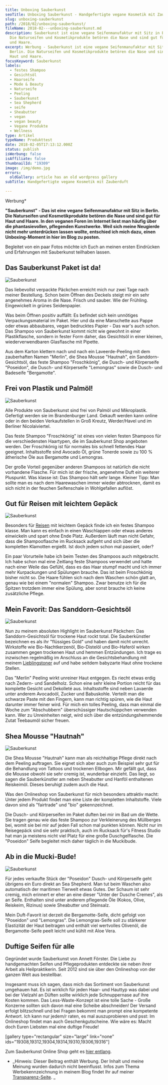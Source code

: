 ```yaml
---
title: Unboxing Sauberkunst
seoTitle: Unboxing Sauberkunst - Handgefertigte vegane Kosmetik mit Zauberduft
slug: unboxing-sauberkunst
path: /2018/02/unboxing-sauberkunst/
fileName: 2018-02---unboxing-sauberkunst.md
description: Sauberkunst ist eine vegane Seifenmanufaktur mit Sitz in Berlin.
  Die Naturseifen und Kosmetikprodukte betören die Nase und sind gut für Haut
  und Haare.
excerpt: Werbung - Sauberkunst ist eine vegane Seifenmanufaktur mit Sitz in
  Berlin. Die Naturseifen und Kosmetikprodukte betören die Nase und sind gut für
  Haut und Haare.
focusKeyword: Sauberkunst
labels:
  - festes Shampoo
  - Gesichtsöl
  - Haarseife
  - Mode & Beauty
  - Naturseife
  - Peeling
  - Sauberkunst
  - Sea Shepherd
  - seife
  - Sheabutter
  - vegan
  - vegan beauty
  - Vegane Produkte
  - Wellness
type: Artikel
typeName: Produkttest
date: 2018-02-05T17:13:12.000Z
status: publish
isWerbung: false
isAffiliate: false
thumbnailId: "19309"
image: /img/demo.jpg
errors:
  oldGallery: article has an old wordpress gallery
subTitle: Handgefertigte vegane Kosmetik mit Zauberduft
  
---
```


Werbung\*

**"Sauberkunst" - Das ist eine vegane Seifenmanufaktur mit Sitz in Berlin. Die
Naturseifen und Kosmetikprodukte betören die Nase und sind gut für Haut und
Haare. In den veganen Foren im Internet liest man häufig über die
phantasievollen, pflegenden Kunstwerke. Weil sich meine Neugierde nicht mehr
unterdrücken lassen wollte, entschied ich mich dazu, einen Unboxing-Moment in
hier im Blog zu posten.**

Begleitet von ein paar Fotos möchte ich Euch an meinen ersten Eindrücken und
Erfahrungen mit Sauberkunst teilhaben lassen.

## Das Sauberkunst Paket ist da!

![Sauberkunst](http://cardamonchai.com/wp-content/uploads/2018/01/39847370992_0ddb8d188c_z-300x200.jpg)

Das liebevollst verpackte Päckchen erreicht mich nur zwei Tage nach meiner
Bestellung. Schon beim Öffnen des Deckels steigt mir ein sehr angenehmes Aroma
in die Nase. Frisch und sauber. Wie der Frühling. Eingewickelt in grünes
Seidenpapier.

Was beim Öffnen positiv auffällt: Es befindet sich kein unnötiges
Verpackungsmaterial im Paket. Hier und da eine Manschette aus Pappe oder etwas
abbaubares, vegan bedrucktes Papier - Das war's auch schon. Das Shampoo von
Sauberkunst kommt nicht wie gewohnt in einer Plastikflasche, sondern in fester
Form daher, das Gesichtsöl in einer kleinen, wiederverwendbaren Glasflasche mit
Pipette.

Aus dem Karton klettern nach und nach ein Laveerde-Peeling mit dem zauberhaften
Namen "Merlin", die Shea Mousse "Hautnah", ein Sanddorn-Gesichtsöl, das feste
Shampoo "Froschkönig", die Dusch- und Körperseife "Poseidon", die Dusch- und
Körperseife "Lemongras" sowie die Dusch- und Badeseife "Bergamotte".

## Frei von Plastik und Palmöl!

![Sauberkunst](http://cardamonchai.com/wp-content/uploads/2018/01/26006497548_1f033b7aaf_z-300x200.jpg)

Alle Produkte von Sauberkunst sind frei von Palmöl und Mikroplastik. Gefertigt
werden sie im Brandenburger Land. Gekauft werden kann online oder in den beiden
Verkaufstellen in Groß Kreutz, Werder/Havel und im Berliner Nicolaiviertel.

Das feste Shampoo "Froschkönig" ist eines von vielen festen Shampoos für die
verschiedensten Haartypen, die im Sauberkunst Shop angeboten werden. Der
Froschkönig ist für normales bis schnell fettendes Haar geeignet. Inhaltsstoffe
sind Avocado Öl, grüne Tonerde sowie zu 100 % ätherische Öle aus Bergamotte und
Lemongras.

Der große Vorteil gegenüber anderen Shampoos ist natürlich die nicht vorhandene
Flasche. Für mich ist der frische, angenehme Duft ein weiterer Pluspunkt. Was
klasse ist: Das Shampoo hält sehr lange. Kleiner Tipp: Man sollte man es nach
dem Haarewaschen immer wieder abtrocknen, damit es sich nicht in der feuchen
Seifenschale in Wohlgefallen auflöst.

## Gut für Reisen mit leichtem Gepäck

![Sauberkunst](http://cardamonchai.com/wp-content/uploads/2018/01/25008095327_de7c0c745a_z-300x200.jpg)

Besonders für [Reisen](/category/unterwegs/reisen/) mit leichtem Gepäck finde
ich ein festes Shampoo klasse. Man kann es einfach in einen Waschlappen oder
etwas anderes einwickeln und spart ohne Ende Platz. Außerdem läuft man nicht
Gefahr, dass die Shampooflasche im Rucksack aufgeht und sich über die kompletten
Klamotten ergießt. Ist doch jedem schon mal passiert, oder?

Ein paar Vorurteile habe ich beim Testen des Shampoos auch mitgebracht. Ich habe
schon mal eine Zeitlang feste Shampoos verwendet und hatte nach einer Weile das
Gefühl, dass es das Haar stumpf macht und ich immer mehr Kurpackungen und
Spülungen brauche. Das ist beim Froschkönig bisher nicht so. Die Haare fühlen
sich nach dem Waschen schön glatt an, genau wie bei einem "normalen" Shampoo.
Zwar benutze ich für die Spitzen trotzdem immer eine Spülung, aber sonst brauche
ich keine zusätzliche Pflege.

## Mein Favorit: Das Sanddorn-Gesichtsöl

![Sauberkunst](http://cardamonchai.com/wp-content/uploads/2018/01/26006529588_b8d8ba4e32_z-300x200.jpg)

Nun zu meinem absoluten Highlight im Sauberkunst Päckchen: Das
Sanddorn-Gesichtsöl für trockene Haut rockt total. Die Sauberkünstler bezeichnen
es als ihr "flüssiges Gold" und haben damit nicht unrecht. Wirkstoffe wie
Bio-Nachtkerzenöl, Bio-Distelöl und Bio-Haferöl wirken zusammen gegen trockenen
Haut und hemmen Entzündungen. Ich trage es inzwischen regelmäßig im Anschluss an
die Gesichtsbehandlung mit meinem [Lieblingstoner](/2018/01/santaverde/) auf und
habe seitdem babyzarte Haut ohne trockene Stellen.

Das "Merlin" Peeling wirkt unreiner Haut entgegen. Es riecht etwas erdig nach
Zedern- und Sandelholz. Schon eine sehr kleine Portion reicht für das komplette
Gesicht und Dekolleté aus. Inhaltsstoffe sind neben Lavaerde unter anderem
Avocadoöl, Zucker und Babuskohle. Verteilt man die schwarze Paste mit den
Fingern, kann man richtig spüren, wie die Haut darunter immer feiner wird. Für
mich ein tolles Peeling, dass man einmal die Woche zum "Abschubbern"
überschüssiger Hautschüppchen verwenden kann. Wer zu Unreinheiten neigt, wird
sich über die entzündungshemmende Zutat Teebaumöl sicher freuen.

## Shea Mousse "Hautnah"

![Sauberkunst](http://cardamonchai.com/wp-content/uploads/2018/01/26006532538_0236c4cf8d_z-300x200.jpg)

Die Shea Mousse "Hautnah" kann man als reichhaltige Pflege direkt nach dem
Peeling auftragen. Sie eignet sich aber auch zum Beispiel sehr gut für die
Behandlung von Tattoos und trockenen Ellbogen. Mir gefällt gut, dass die Mousse
obwohl sie sehr cremig ist, wunderbar einzieht. Das liegt, so sagen die
Sauberkünstler am neben Sheabutter und Hanföl enthaltenen Reiskeimöl. Dieses
beruhigt zudem auch die Haut.

Was den Onlineshop von Sauberkunst für mich besonders attraktiv macht: Unter
jedem Produkt findet man eine Liste der kompletten Inhaltstoffe. Viele davon
sind als "fairtrade" und "bio" gekennzeichnet.

Die Dusch- und Körperseifen im Paket duften bei mir im Bad um die Wette. Sie
tragen genau wie das feste Shampoo zur Verkleinerung des Müllberges bei, womit
sie bei mir auf jeden Fall schon mal punkten können. Nicht nur im Reisegepäck
sind sie sehr praktisch, auch im Rucksack für's Fitness Studio hat man ja
meistens nicht viel Platz für eine große Duschgelflasche. Die "Poseidon" Seife
begleitet mich daher täglich in die Muckibude.

## Ab in die Mucki-Bude!

![Sauberkunst](http://cardamonchai.com/wp-content/uploads/2018/01/39847363092_3c3da7a3a9_z-300x200.jpg)

Für jedes verkaufte Stück der "Poseidon" Dusch- und Körperseife geht übrigens
ein Euro direkt an Sea Shepherd. Man tut beim Waschen also automatisch der
maritimen Tierwelt etwas Gutes. Der Schaum ist sehr cremig, mich erinnert er
eher an eine dieser "Unter der Dusche Cremes", als an Seife. Enthalten sind
unter anderem pflegende Öle (Kokos, Olive, Reiskeim, Rizinus) sowie Sheabutter
und Steinsalz.

Mein Duft-Favorit ist derzeit die Bergamotte-Seife, dicht gefolgt von "Poseidon"
und "Lemongras". Die Lemongras-Seife soll zu stärkerer Elastizität der Haut
beitragen und enthält viel wertvolles Olivenöl, die Bergamotte-Seife peelt
leicht und kühlt mit Aloe Vera.

## Duftige Seifen für alle

Gegründet wurde Sauberkunst von Annett Förster. Die Liebe zu handgemachten
Seifen und Pflegeprodukten entdeckte sie neben ihrer Arbeit als Heilpraktikerin.
Seit 2012 sind sie über den Onlineshop von der ganzen Welt aus bestellbar.

Insgesamt muss ich sagen, dass mich das Sortiment von Sauberkunst umgehauen hat.
Es ist wirklich für jeden Haar- und Hauttyp was dabei und bei der Vielzahl an
Düften sollte wirklich jede Schnuppernase auf ihre Kosten kommen. Das
Less-Waste-Konzept ist eine tolle Sache - Große Konzerne sollten sich davon mal
eine Scheibe abschneiden! Der Versand erfolgt blitzschnell und bei Fragen
bekommt man prompt eine kompetente Antwort. Ich kann nur jedem/r raten, es mal
auszuprobieren und psst: Im Onlineshop findet man auch Geschenkgutscheine. Wie
wäre es: Macht doch Euren Liebsten mal eine duftige Freude!

[gallery type="rectangular" size="large" link="none"
ids="19308,19312,19304,19314,19310,19306,19316"]

Zum Sauberkunst Online Shop geht es
[hier entlang](http://www.sauberkunst.de/epages/es948784.sf/de_DE/?ObjectPath=/Shops/es948784/Categories).

- _Hinweis: Dieser Beitrag enthält Werbung. Der Inhalt und meine Meinung wurden
  dadurch nicht beeinflusst. Infos zum Thema Werbekennzeichnung in meinem Blog
  findet Ihr auf meiner [Transparenz-Seite](/werbung/). _

  